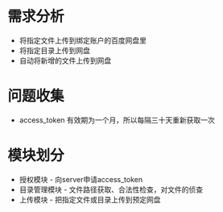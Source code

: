 需求分析
=======
- 将指定文件上传到绑定账户的百度网盘里
- 将指定目录上传到网盘
- 自动将新增的文件上传到网盘

问题收集
=======
- access_token 有效期为一个月，所以每隔三十天重新获取一次

模块划分
=======
- 授权模块 - 向server申请access_token
- 目录管理模块 - 文件路径获取、合法性检查，对文件的侦查
- 上传模块 - 把指定文件或目录上传到预定网盘
